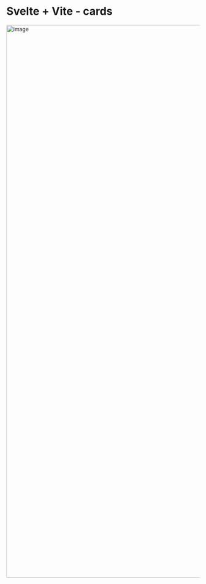 # Svelte + Vite - cards

<img width="1440" alt="image" src="https://user-images.githubusercontent.com/67072652/213883393-37ed8469-f6cf-4d1e-aa6b-2c317ddc2191.png">
